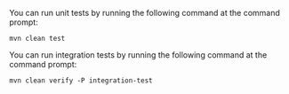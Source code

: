 You can run unit tests by running the following command at the command prompt:

    mvn clean test

You can run integration tests by running the following command at the command prompt:

    mvn clean verify -P integration-test
    

